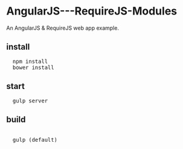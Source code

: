 # AngularJS---RequireJS-Modules
An AngularJS &amp; RequireJS web app example.

## install 

<pre>
  npm install
  bower install 
</pre>

## start

<pre>
  gulp server
</pre>

## build 

<pre> 
  gulp (default)
</pre>
